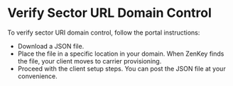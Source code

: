 # Verify Sector URL Domain Control

To verify sector URI domain control, follow the portal instructions:

  *  Download a JSON file.
  *  Place the file in a specific location in your domain. When ZenKey finds the file, your client moves to carrier provisioning.
  *  Proceed with the client setup steps. You can post the JSON file at your convenience.